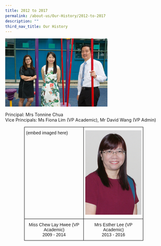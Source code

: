 ```yaml
---
title: 2012 to 2017
permalink: /about-us/Our-History/2012-to-2017
description: ""
third_nav_title: Our History
---
```

<img src="/images/201217.jpg" 
     style="width:65%">
		 
Principal: Mrs Tonnine Chua    
Vice Principals: Ms Fiona Lim (VP Academic), Mr David Wang (VP Admin)


<style type="text/css">
.tg  {border-collapse:collapse;border-spacing:0;margin:0px auto;}
.tg td{border-color:black;border-style:solid;border-width:1px;font-family:Arial, sans-serif;font-size:14px;
  overflow:hidden;padding:10px 5px;word-break:normal;}
.tg th{border-color:black;border-style:solid;border-width:1px;font-family:Arial, sans-serif;font-size:14px;
  font-weight:normal;overflow:hidden;padding:10px 5px;word-break:normal;}
.tg .tg-0lax{text-align:left;vertical-align:top}
.tg .tg-nrix{text-align:center;vertical-align:middle}
</style>
<table class="tg" style="undefined;table-layout: fixed; width: 382px">
<colgroup>
<col style="width: 191px">
<col style="width: 191px">
</colgroup>
<tbody>
  <tr>
    <td class="tg-0lax">(embed imaged here)</td>
    <td class="tg-0lax"><img src="/images/Mrs%20Esther%20Lee%201.jpeg"></td>
  </tr>
  <tr>
    <td class="tg-nrix">Miss Chew Lay Hwee (VP Academic)<br>2009 - 2014</td>
    <td class="tg-nrix">Mrs Esther Lee (VP Academic)<br>2013 - 2016</td>
  </tr>
</tbody>
</table>